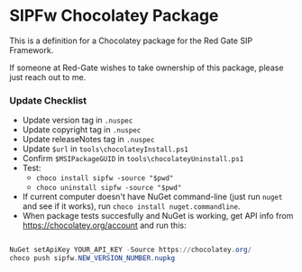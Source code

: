 SIPFw Chocolatey Package
========================

This is a definition for a Chocolatey package for the Red Gate SIP Framework.

If someone at Red-Gate wishes to take ownership of this package, please just reach out to me.

### Update Checklist
  * Update version tag in `.nuspec`
  * Update copyright tag in `.nuspec`
  * Update releaseNotes tag in `.nuspec`
  * Update `$url` in `tools\chocolateyInstall.ps1`
  * Confirm `$MSIPackageGUID` in `tools\chocolateyUninstall.ps1`
  * Test:
    * `choco install sipfw -source "$pwd"`
	* `choco uninstall sipfw -source "$pwd"`
  * If current computer doesn't have NuGet command-line (just run `nuget` and see if it works), run `choco install nuget.commandline`.
  * When package tests succesfully and NuGet is working, get API info from https://chocolatey.org/account and run this:
  
```powershell

NuGet setApiKey YOUR_API_KEY -Source https://chocolatey.org/
choco push sipfw.NEW_VERSION_NUMBER.nupkg

```
